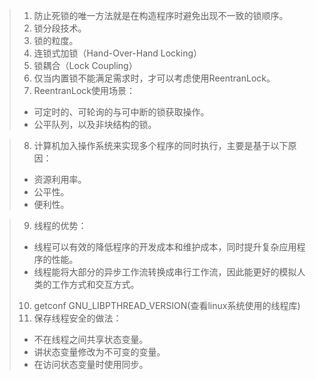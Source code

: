 > 1. 防止死锁的唯一方法就是在构造程序时避免出现不一致的锁顺序。<br>
> 2. 锁分段技术。<br>
> 3. 锁的粒度。<br>
> 4. 连锁式加锁（Hand-Over-Hand Locking）<br>
> 5. 锁耦合（Lock Coupling）<br>
> 6. 仅当内置锁不能满足需求时，才可以考虑使用ReentranLock。<br>
> 7. ReentranLock使用场景：
> - 可定时的、可轮询的与可中断的锁获取操作。
> - 公平队列，以及非块结构的锁。


> 8. 计算机加入操作系统来实现多个程序的同时执行，主要是基于以下原因：
> - 资源利用率。
> - 公平性。
> - 便利性。


> 9. 线程的优势：
> - 线程可以有效的降低程序的开发成本和维护成本，同时提升复杂应用程序的性能。
> - 线程能将大部分的异步工作流转换成串行工作流，因此能更好的模拟人类的工作方式和交互方式。
> 10. getconf GNU_LIBPTHREAD_VERSION(查看linux系统使用的线程库)
> 11. 保存线程安全的做法：
> - 不在线程之间共享状态变量。
> - 讲状态变量修改为不可变的变量。
> - 在访问状态变量时使用同步。